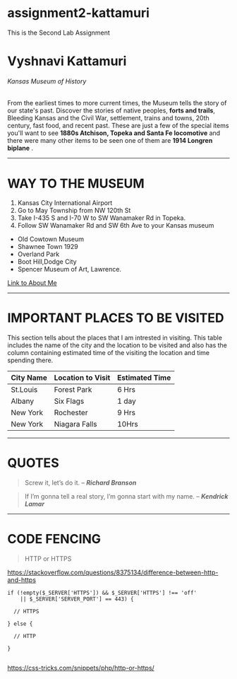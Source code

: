 # assignment2-kattamuri
This is the Second Lab Assignment

# Vyshnavi Kattamuri

###### Kansas Museum of History

From the earliest times to more current times, the Museum tells the story of our state's past. Discover the stories of native peoples, __forts and trails__, Bleeding Kansas and the Civil War, settlement, trains and towns, 20th century, fast food, and recent past. These are just a few of the special items you'll want to see __1880s Atchison, Topeka and Santa Fe locomotive__ and there were many other items to be seen one of them are __1914 Longren biplane__ .

___

# WAY TO THE MUSEUM
1. Kansas City International Airport
2. Go to May Township from NW 120th St
3. Take I-435 S and I-70 W to SW Wanamaker Rd in Topeka.
4. Follow SW Wanamaker Rd and SW 6th Ave to your Kansas museum

- Old Cowtown Museum
- Shawnee Town 1929
- Overland Park
- Boot Hill,Dodge City
- Spencer Museum of Art, Lawrence.

[Link to About Me](AboutMe.md)
___

# IMPORTANT PLACES TO BE VISITED
This section tells about the places that I am intrested in visiting. This table includes the name of the city and the location to be visited and also has the column containing estimated time of the visiting the location and time spending there.

|   City Name   |   Location to Visit   |   Estimated Time   |
|   ---------   |   -----------------   |   --------------   |
|   St.Louis    |   Forest Park         |        6 Hrs       |
|   Albany      |   Six Flags           |        1 day       |
|   New York    |   Rochester           |        9 Hrs       |
|   New York    |   Niagara Falls       |        10Hrs       |

___

# QUOTES 

>  Screw it, let’s do it. – **_Richard Branson_**

>  If I’m gonna tell a real story, I’m gonna start with my name. – **_Kendrick Lamar_**

___

# CODE FENCING

>  HTTP or HTTPS

<https://stackoverflow.com/questions/8375134/difference-between-http-and-https>

```
if (!empty($_SERVER['HTTPS']) && $_SERVER['HTTPS'] !== 'off'
    || $_SERVER['SERVER_PORT'] == 443) {

  // HTTPS

} else {

  // HTTP

}


```
<https://css-tricks.com/snippets/php/http-or-https/>